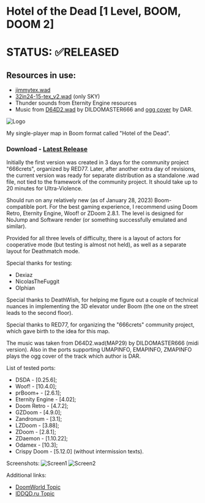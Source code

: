 # Hotel of the Dead [1 Level, BOOM, DOOM 2]

# STATUS: ✅RELEASED

## Resources in use:
- [jimmytex.wad](https://drive.google.com/file/d/1r77r_FHEuyTESY0BbZEmRXvS3ITYOTxC/view?usp=share_link)
- [32in24-15-tex_v2.wad](https://esselfortium.net/wasd/32in24-15_tex_v2.zip) (only SKY)
- Thunder sounds from Eternity Engine resources
- Music from [D64D2.wad](https://www.doomworld.com/idgames/levels/doom2/megawads/d64d2) by DILDOMASTER666 and [ogg cover](https://youtu.be/mcxGNVcEySs) by DAR.

![Logo](https://static.doomworld.com/monthly_2023_01/MENU2.png.99a89140e8c71941c46e345628c91da4.png)

My single-player map in Boom format called "Hotel of the Dead".

### Download - [Latest Release](https://github.com/Doom-Mapping-Modding-Lair-DRON12261/WAD-Hotel-of-the-Dead/releases/latest/download/HOTDv4.zip)

Initially the first version was created in 3 days for the community project "666crets", organized by RED77. Later, after another extra day of revisions, the current version was ready for separate distribution as a standalone .wad file, not tied to the framework of the community project. It should take up to 20 minutes for Ultra-Violence.

Should run on any relatively new (as of January 28, 2023) Boom-compatible port. For the best gaming experience, I recommend using Doom Retro, Eternity Engine, Woof! or ZDoom 2.8.1. The level is designed for NoJump and Software render (or something successfully emulated and similar).

Provided for all three levels of difficulty, there is a layout of actors for cooperative mode (but testing is almost not held), as well as a separate layout for Deathmatch mode.

Special thanks for testing:
- Dexiaz
- NicolasTheFuggit
- Olphian

Special thanks to DeathWish, for helping me figure out a couple of technical nuances in implementing the 3D elevator under Boom (the one on the street leads to the second floor).

Special thanks to RED77, for organizing the "666crets" community project, which gave birth to the idea for this map.

The music was taken from D64D2.wad(MAP29) by DILDOMASTER666 (midi version). Also in the ports supporting UMAPINFO, EMAPINFO, ZMAPINFO plays the ogg cover of the track which author is DAR.

List of tested ports:
- DSDA - [0.25.6];
- Woof! - [10.4.0];
- prBoom+ - [2.6.1];
- Eternity Engine - [4.02];
- Doom Retro - [4.7.2];
- GZDoom - [4.9.0];
- Zandronum - [3.1];
- LZDoom - [3.88];
- ZDoom - [2.8.1];
- ZDaemon - [1.10.22];
- Odamex - [10.3];
- Crispy Doom - [5.12.0] (without intermission texts).

Screenshots:
![Screen1](https://static.doomworld.com/monthly_2023_01/1314578507_MyCollages(3).png.2eef8b5cded8018438e90b46fcb96b79.png)
![Screen2](https://static.doomworld.com/monthly_2023_01/2018755172_MyCollages(4).png.8cced9180be1833a384074b9c734323c.png)

Additional links:
- [DoomWorld Topic](https://www.doomworld.com/forum/topic/133699-boom-doom2-hotel-of-the-dead-by-dron12261-1-level/)
- [IDDQD.ru Topic](http://i.iddqd.ru/viewtopic.php?t=2303&sid=b0a25f7a6cbffdacfdb6efbed742a62e)
